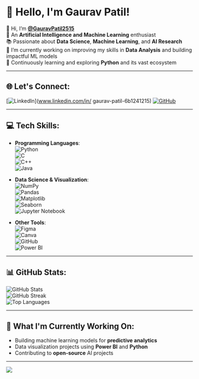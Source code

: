 # 💫 Hello, I'm Gaurav Patil!

👋 Hi, I’m **[@GauravPatil2515](https://github.com/GauravPatil)**  
🤖 An **Artificial Intelligence and Machine Learning** enthusiast  
📚 Passionate about **Data Science**, **Machine Learning**, and **AI Research**  
🎯 I’m currently working on improving my skills in **Data Analysis** and building impactful ML models  
🌱 Continuously learning and exploring **Python** and its vast ecosystem

---

## 🌐 Let's Connect:
[![LinkedIn](https://img.shields.io/badge/LinkedIn-%230077B5.svg?style=flat-square&logo=linkedin&logoColor=white)](www.linkedin.com/in/
gaurav-patil-6b1241215)
[![GitHub](https://img.shields.io/badge/GitHub-%23121011.svg?style=flat-square&logo=github&logoColor=white)](https://github.com/GauravPatil2515)

---

## 💻 Tech Skills:
- **Programming Languages**:  
  ![Python](https://img.shields.io/badge/python-3670A0?style=for-the-badge&logo=python&logoColor=ffdd54)  
  ![C](https://img.shields.io/badge/c-%2300599C.svg?style=for-the-badge&logo=c&logoColor=white)  
  ![C++](https://img.shields.io/badge/c++-%2300599C.svg?style=for-the-badge&logo=c%2B%2B&logoColor=white)  
  ![Java](https://img.shields.io/badge/java-%23ED8B00.svg?style=for-the-badge&logo=openjdk&logoColor=white)

- **Data Science & Visualization**:  
  ![NumPy](https://img.shields.io/badge/numpy-%23013243.svg?style=for-the-badge&logo=numpy&logoColor=white)  
  ![Pandas](https://img.shields.io/badge/pandas-%23150458.svg?style=for-the-badge&logo=pandas&logoColor=white)  
  ![Matplotlib](https://img.shields.io/badge/Matplotlib-%23ffffff.svg?style=for-the-badge&logo=Matplotlib&logoColor=black)  
  ![Seaborn](https://img.shields.io/badge/Seaborn-%23ffffff.svg?style=for-the-badge&logo=Seaborn&logoColor=black)  
  ![Jupyter Notebook](https://img.shields.io/badge/jupyter-%23F37626.svg?style=for-the-badge&logo=jupyter&logoColor=white)

- **Other Tools**:  
  ![Figma](https://img.shields.io/badge/figma-%23F24E1E.svg?style=for-the-badge&logo=figma&logoColor=white)  
  ![Canva](https://img.shields.io/badge/Canva-%2300C4CC.svg?style=for-the-badge&logo=Canva&logoColor=white)  
  ![GitHub](https://img.shields.io/badge/github-%23121011.svg?style=for-the-badge&logo=github&logoColor=white)  
  ![Power BI](https://img.shields.io/badge/power_bi-F2C811?style=for-the-badge&logo=powerbi&logoColor=black)

---

## 📊 GitHub Stats:
![GitHub Stats](https://github-readme-stats.vercel.app/api?username=GauravPatil2515&theme=radical&hide_border=false&include_all_commits=false&count_private=false)  
![GitHub Streak](https://github-readme-streak-stats.herokuapp.com/?user=GauravPatil2515&theme=radical&hide_border=false)  
![Top Languages](https://github-readme-stats.vercel.app/api/top-langs/?username=GauravPatil2515&theme=radical&hide_border=false&include_all_commits=false&count_private=false&layout=compact)

---

## 🚀 What I'm Currently Working On:
- Building machine learning models for **predictive analytics**
- Data visualization projects using **Power BI** and **Python**
- Contributing to **open-source** AI projects

---

[![](https://visitcount.itsvg.in/api?id=GauravPatil2515&icon=0&color=0)](https://visitcount.itsvg.in)

<!-- Proudly created with GPRM ( https://gprm.itsvg.in ) -->
